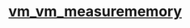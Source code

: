 # [vm_vm_measurememory](https://nodejs.org/dist/latest-v14.x/docs/api/vm.html#vm_vm_measurememory_options)
